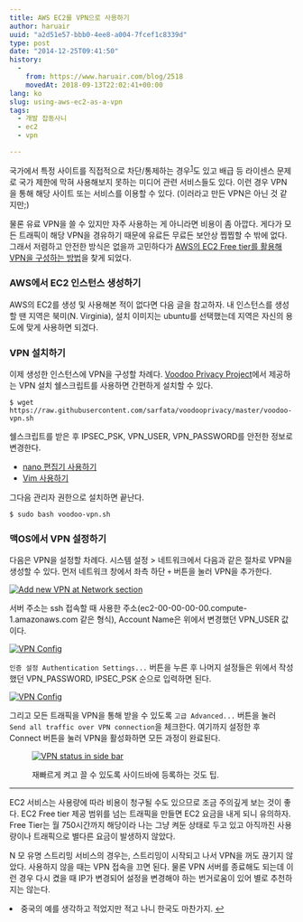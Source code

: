 ```yaml
---
title: AWS EC2를 VPN으로 사용하기
author: haruair
uuid: "a2d51e57-bbb0-4ee8-a004-7fcef1c8339d"
type: post
date: "2014-12-25T09:41:50"
history:
  - 
    from: https://www.haruair.com/blog/2518
    movedAt: 2018-09-13T22:02:41+00:00
lang: ko
slug: using-aws-ec2-as-a-vpn
tags:
  - 개발 잡동사니
  - ec2
  - vpn

---
```

국가에서 특정 사이트를 직접적으로 차단/통제하는 경우<sup id="fnref-2518-1"><a href="#fn-2518-1">1</a></sup>도 있고 배급 등 라이센스 문제로 국가 제한에 막혀 사용해보지 못하는 미디어 관련 서비스들도 있다. 이런 경우 VPN을 통해 해당 사이트 또는 서비스를 이용할 수 있다. (이러라고 만든 VPN은 아닌 것 같지만;)

물론 유료 VPN을 쓸 수 있지만 자주 사용하는 게 아니라면 비용이 좀 아깝다. 게다가 모든 트래픽이 해당 VPN을 경유하기 때문에 유료든 무료든 보안상 찝찝할 수 밖에 없다. 그래서 저렴하고 안전한 방식은 없을까 고민하다가 [AWS의 EC2 Free tier를 활용해 VPN을 구성하는 방법][1]을 찾게 되었다.

### AWS에서 EC2 인스턴스 생성하기

AWS의 EC2를 생성 및 사용해본 적이 없다면 다음 글을 참고하자. 내 인스턴스를 생성할 땐 지역은 북미(N. Virginia), 설치 이미지는 ubuntu를 선택했는데 지역은 자신의 용도에 맞게 사용하면 되겠다.

### VPN 설치하기

이제 생성한 인스턴스에 VPN을 구성할 차례다. [Voodoo Privacy Project][2]에서 제공하는 VPN 설치 쉘스크립트를 사용하면 간편하게 설치할 수 있다.

    $ wget https://raw.githubusercontent.com/sarfata/voodooprivacy/master/voodoo-vpn.sh
    

쉘스크립트를 받은 후 IPSEC\_PSK, VPN\_USER, VPN_PASSWORD를 안전한 정보로 변경한다.

  * [nano 편집기 사용하기][3]
  * [Vim 사용하기][4]

그다음 관리자 권한으로 설치하면 끝난다.

    $ sudo bash voodoo-vpn.sh
    

### 맥OS에서 VPN 설정하기

다음은 VPN을 설정할 차례다. 시스템 설정 > 네트워크에서 다음과 같은 절차로 VPN을 생성할 수 있다. 먼저 네트워크 창에서 좌측 하단 `+` 버튼을 눌러 VPN을 추가한다.

[<img src="https://farm8.staticflickr.com/7518/15913414728_4131eb0a9c.jpg?w=660&#038;ssl=1" alt="Add new VPN at Network section" class="aligncenter " data-recalc-dims="1" />][5]

서버 주소는 ssh 접속할 때 사용한 주소(ec2-00-00-00-00.compute-1.amazonaws.com 같은 형식), Account Name은 위에서 변경했던 VPN_USER 값이다.

[<img src="https://farm9.staticflickr.com/8562/15915113137_7f86075fc2.jpg?w=660&#038;ssl=1" alt="VPN Config" class="aligncenter " data-recalc-dims="1" />][6]

`인증 설정 Authentication Settings...` 버튼을 누른 후 나머지 설정들은 위에서 작성했던 VPN\_PASSWORD, IPSEC\_PSK 순으로 입력하면 된다.

[<img src="https://farm8.staticflickr.com/7575/15478544064_1474a44e6d.jpg?w=660&#038;ssl=1" alt="VPN Config" class="aligncenter " data-recalc-dims="1" />][7]

그리고 모든 트래픽을 VPN을 통해 받을 수 있도록 `고급 Advanced...` 버튼을 눌러 `Send all traffic over VPN connection`을 체크한다. 여기까지 설정한 후 Connect 버튼을 눌러 VPN을 활성화하면 모든 과정이 완료된다.<figure id="flickr90112078N0815913660320" class="wp-caption aligncenter">

[<img src="https://farm9.staticflickr.com/8614/15913660320_73ddb30255.jpg?w=660&#038;ssl=1" alt="VPN status in side bar" class="aligncenter " data-recalc-dims="1" />][8]<figcaption class="wp-caption-text">재빠르게 켜고 끌 수 있도록 사이드바에 등록하는 것도 팁.</figcaption></figure> 

* * *

EC2 서비스는 사용량에 따라 비용이 청구될 수도 있으므로 조금 주의깊게 보는 것이 좋다. EC2 Free tier 제공 범위를 넘는 트래픽을 만들면 EC2 요금을 내게 되니 유의하자. Free Tier는 월 750시간까지 해당이라 나는 그냥 켜둔 상태로 두고 있고 아직까진 사용량이나 트래픽으로 별다른 요금이 발생하지 않았다.

N 모 유명 스트리밍 서비스의 경우는, 스트리밍이 시작되고 나서 VPN을 꺼도 끊기지 않았다. 사용하지 않을 때는 VPN 접속을 끄면 된다. 물론 VPN 서버를 종료해도 되는데 이런 경우 다시 켰을 때 IP가 변경되어 설정을 변경해야 하는 번거로움이 있어 별로 추천하지는 않는다.

<li id="fn-2518-1">
  중국의 예를 생각하고 적었지만 적고 나니 한국도 마찬가지.&#160;<a href="#fnref-2518-1">&#8617;</a> </fn></footnotes>

 [1]: http://www.sarfata.org/posts/setting-up-an-amazon-vpn-server.md/
 [2]: https://github.com/sarfata/voodooprivacy
 [3]: http://greenfishblog.tistory.com/58
 [4]: http://www.morenice.kr/25
 [5]: http://www.flickr.com/photos/90112078@N08/15913414728 "Add new VPN at Network section"
 [6]: http://www.flickr.com/photos/90112078@N08/15915113137 "VPN Config"
 [7]: http://www.flickr.com/photos/90112078@N08/15478544064 "VPN Config"
 [8]: http://www.flickr.com/photos/90112078@N08/15913660320 "VPN status in side bar"